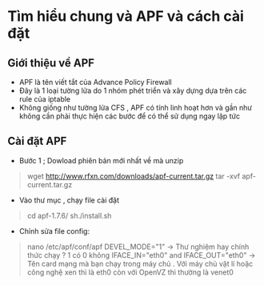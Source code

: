 # Tìm hiểu chung và APF và cách cài đặt 
## Giới thiệu về APF 
- APF là tên viết tắt của Advance Policy Firewall
- Đây là 1 loại tường lửa do 1 nhóm phét triển và xây dựng dựa trên các rule của iptable 
- Không giống như tường lửa CFS , APF có tính linh hoạt hơn và gần như không cần phải thực hiện các bước để có thể sử dụng ngay lập tức 
## Cài đặt APF 
- Bước 1 ; Dowload phiên bản mới nhất về mà unzip 
> wget http://www.rfxn.com/downloads/apf-current.tar.gz
> tar -xvf apf-current.tar.gz
- Vào thư mục , chạy file cài đặt 
> cd apf-1.7.6/
> sh./install.sh
- Chỉnh sửa file config: 
> nano /etc/apf/conf/apf
> DEVEL_MODE="1" -> Thư nghiệm hay chính thức chạy ? 1 có 0 không
> IFACE_IN="eth0" and IFACE_OUT="eth0" -> Tên card mạng mà bạn chạy trong máy chủ . Với máy chủ vật lí hoặc công nghệ xen thì là eth0 còn với OpenVZ thì thường là venet0
> 

